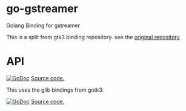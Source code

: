 go-gstreamer
=====

Golang Binding for gstreamer

This is a split from gtk3 binding repository.
see the [original repository](https://github.com/MovingtoMars/gotk3/tree/master/gst)

API
=====

[![GoDoc](https://godoc.org/github.com/spreadspace/go-gstreamer?status.svg)](https://godoc.org/github.com/spreadspace/go-gstreamer)
[Source code.](https://github.com/spreadspace/go-gstreamer)

This uses the glib bindings from gotk3:

[![GoDoc](https://godoc.org/github.com/spreadspace/gotk3/glib?status.svg)](https://godoc.org/github.com/gotk3/gotk3/glib)
[Source code.](https://github.com/spreadspace/gotk3)
